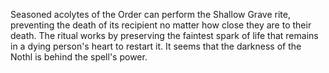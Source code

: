 Seasoned acolytes of the Order can perform the  Shallow Grave rite, preventing the death of its recipient no matter how close they are to their death. The ritual works by preserving the faintest spark of life that remains in a dying person's heart to restart it. It seems that the darkness of the Nothl is behind the spell's power.
